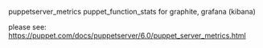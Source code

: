 

puppetserver_metrics puppet_function_stats
for graphite, grafana (kibana)

please see: https://puppet.com/docs/puppetserver/6.0/puppet_server_metrics.html
